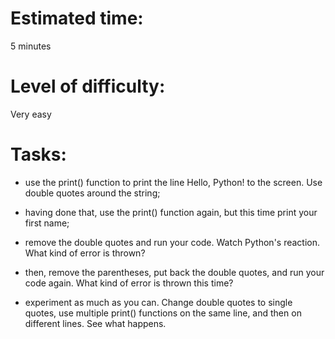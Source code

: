 # Estimated time:
5 minutes

# Level of difficulty:
Very easy

# Tasks:

* use the print() function to print the line Hello, Python! to the screen. Use double quotes around the string;

* having done that, use the print() function again, but this time print your first name;

* remove the double quotes and run your code. Watch Python's reaction. What kind of error is thrown?

* then, remove the parentheses, put back the double quotes, and run your code again. What kind of error is thrown this time?

* experiment as much as you can. Change double quotes to single quotes, use multiple print() functions on the same line, and then on different lines. See what happens.
